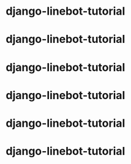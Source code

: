 # django-linebot-tutorial
# django-linebot-tutorial
# django-linebot-tutorial
# django-linebot-tutorial
# django-linebot-tutorial
# django-linebot-tutorial
